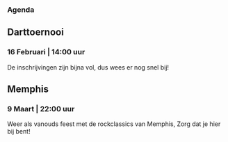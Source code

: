 ### Agenda

## Darttoernooi 
### 16 Februari | 14:00 uur

De inschrijvingen zijn bijna vol, dus wees er nog snel bij! 


## Memphis 
### 9 Maart | 22:00 uur

Weer als vanouds feest met de rockclassics van Memphis, 
Zorg dat je hier bij bent! 
